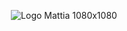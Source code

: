 <div style="text-align: center;">
  
  ![Logo Mattia 1080x1080](https://user-images.githubusercontent.com/28816406/216422511-9dc160f1-4804-4bd5-a391-6197ef0cb9e9.png "Logo")
  
</div>
